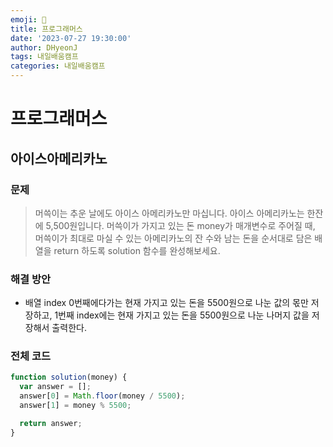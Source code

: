 ```yaml
---
emoji: 📝
title: 프로그래머스
date: '2023-07-27 19:30:00'
author: DHyeonJ
tags: 내일배움캠프
categories: 내일배움캠프
---
```


# 프로그래머스

## 아이스아메리카노

### 문제

<blockquote>
머쓱이는 추운 날에도 아이스 아메리카노만 마십니다. 아이스 아메리카노는 한잔에 5,500원입니다. 머쓱이가 가지고 있는 돈 money가 매개변수로 주어질 때, 머쓱이가 최대로 마실 수 있는 아메리카노의 잔 수와 남는 돈을 순서대로 담은 배열을 return 하도록 solution 함수를 완성해보세요.
</blockquote>

### 해결 방안

- 배열 index 0번째에다가는 현재 가지고 있는 돈을 5500원으로 나눈 값의 몫만 저장하고,
  1번째 index에는 현재 가지고 있는 돈을 5500원으로 나눈 나머지 값을 저장해서 출력한다.

### 전체 코드

```js
function solution(money) {
  var answer = [];
  answer[0] = Math.floor(money / 5500);
  answer[1] = money % 5500;

  return answer;
}
```

```toc

```
